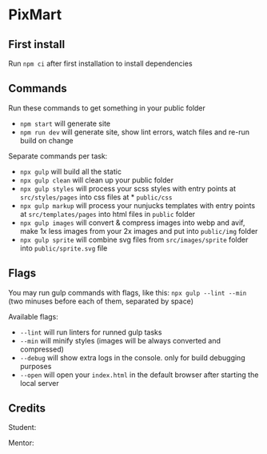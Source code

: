 # PixMart

## First install

Run `npm ci` after first installation to install dependencies

## Commands

Run these commands to get something in your public folder

- `npm start` will generate site
- `npm run dev` will generate site, show lint errors, watch files and re-run build on change

Separate commands per task:

- `npx gulp` will build all the static
- `npx gulp clean` will clean up your public folder
- `npx gulp styles` will process your scss styles with entry points at `src/styles/pages` into css files at \* `public/css`
- `npx gulp markup` will process your nunjucks templates with entry points at `src/templates/pages` into html files in `public` folder
- `npx gulp images` will convert & compress images into webp and avif, make 1x less images from your 2x images and put into `public/img` folder
- `npx gulp sprite` will combine svg files from `src/images/sprite` folder into `public/sprite.svg` file

## Flags

You may run gulp commands with flags, like this: `npx gulp --lint --min` (two minuses before each of them, separated by space)

Available flags:

- `--lint` will run linters for runned gulp tasks
- `--min` will minify styles (images will be always converted and compressed)
- `--debug` will show extra logs in the console. only for build debugging purposes
- `--open` will open your `index.html` in the default browser after starting the local server

## Credits

Student:

Mentor:
